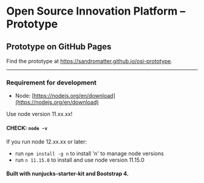 # Open Source Innovation Platform – Prototype

## Prototype on GitHub Pages 

Find the prototype at https://sandromatter.github.io/osi-prototype.

---

### Requirement for development
- Node: [https://nodejs.org/en/download](https://nodejs.org/en/download) 

Use node version 11.xx.xx!

#### CHECK: `node -v`

If you run node 12.xx.xx or later:
- run `npm install -g n` to install 'n' to manage node versions
- run `n 11.15.0` to install and use node version 11.15.0

#### Built with nunjucks-starter-kit and Bootstrap 4.
